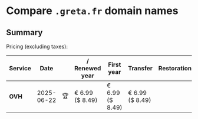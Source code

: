 # Compare `.greta.fr` domain names

## Summary

Pricing (excluding taxes):

| Service | Date |  | / Renewed year | First year | Transfer | Restoration |
|--|--|--|--|--|--|--|
| **OVH** | 2025-06-22 | 🏆 | € 6.99<br>($ 8.49) | € 6.99<br>($ 8.49) | € 6.99<br>($ 8.49) |  |
